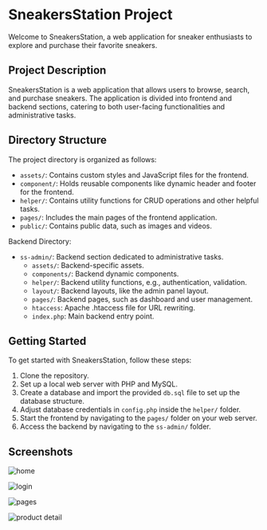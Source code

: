 # SneakersStation Project

Welcome to SneakersStation, a web application for sneaker enthusiasts to explore and purchase their favorite sneakers.

## Project Description

SneakersStation is a web application that allows users to browse, search, and purchase sneakers.
The application is divided into frontend and backend sections, catering to both user-facing functionalities and administrative tasks.

## Directory Structure

The project directory is organized as follows:

- `assets/`: Contains custom styles and JavaScript files for the frontend.
- `component/`: Holds reusable components like dynamic header and footer for the frontend.
- `helper/`: Contains utility functions for CRUD operations and other helpful tasks.
- `pages/`: Includes the main pages of the frontend application.
- `public/`: Contains public data, such as images and videos.

Backend Directory:

- `ss-admin/`: Backend section dedicated to administrative tasks.
  - `assets/`: Backend-specific assets.
  - `components/`: Backend dynamic components.
  - `helper/`: Backend utility functions, e.g., authentication, validation.
  - `layout/`: Backend layouts, like the admin panel layout.
  - `pages/`: Backend pages, such as dashboard and user management.
  - `htaccess`: Apache .htaccess file for URL rewriting.
  - `index.php`: Main backend entry point.

## Getting Started

To get started with SneakersStation, follow these steps:

1. Clone the repository.
2. Set up a local web server with PHP and MySQL.
3. Create a database and import the provided `db.sql` file to set up the database structure.
4. Adjust database credentials in `config.php` inside the `helper/` folder.
5. Start the frontend by navigating to the `pages/` folder on your web server.
6. Access the backend by navigating to the `ss-admin/` folder.

## Screenshots
![home](https://github.com/bhattrajdev/Ecommerce/assets/97286986/d1404c04-cb7e-4859-81d1-53b084f2612b)

![login](https://github.com/bhattrajdev/Ecommerce/assets/97286986/f7171b71-834a-42d5-a612-cec38f5edec2)

![pages](https://github.com/bhattrajdev/Ecommerce/assets/97286986/656fe314-929f-4ee9-adff-354d6d89ac34)

![product detail](https://github.com/bhattrajdev/Ecommerce/assets/97286986/437d3236-c36b-42c3-8f11-934c3d40afef)


